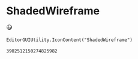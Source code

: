 # ShadedWireframe
![](/img/ShadedWireframe.png)

``` CSharp
EditorGUIUtility.IconContent("ShadedWireframe")
```
```
3902512150274825982
```
